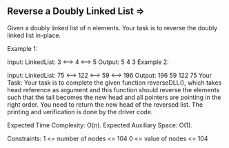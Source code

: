 Reverse a Doubly Linked List  =>
-----------------------------


Given a doubly linked list of n elements. Your task is to reverse the doubly linked list in-place.

Example 1:

Input:
LinkedList: 3 <--> 4 <--> 5
Output: 5 4 3
Example 2:

Input:
LinkedList: 75 <--> 122 <--> 59 <--> 196
Output: 196 59 122 75
Your Task:
Your task is to complete the given function reverseDLL(), which takes head reference as argument and this function should reverse the elements such that the tail becomes the new head and all pointers are pointing in the right order. You need to return the new head of the reversed list. The printing and verification is done by the driver code.

Expected Time Complexity: O(n).
Expected Auxiliary Space: O(1).

Constraints:
1 <= number of nodes <= 104
0 <= value of nodes <= 104

